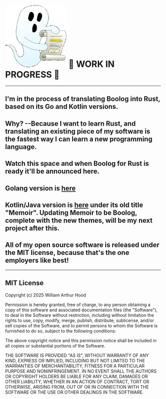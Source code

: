 # <img src="examples/boolog-logo-sm.gif"> 🚧 WORK IN PROGRESS 🚧
<hr>

## I'm in the process of translating Boolog into Rust, based on its Go and Kotlin versions.

## Why? --Because I want to learn Rust, and translating an existing piece of my software is the fastest way I can learn a new programming language.

## Watch this space and when Boolog for Rust is ready it'll be announced here.

## Golang version is [here](../boolog-go)

## Kotlin/Java version is [here](../Hoodland-Open-Source-Projects) under its old title "Memoir". Updating Memoir to be Boolog, complete with the new themes, will be my next project after this.

## All of my open source software is released under the MIT license, because that's the one employers like best!

---
## MIT License
Copyright (c) 2025 William Arthur Hood

Permission is hereby granted, free of charge, to any person obtaining a copy
of this software and associated documentation files (the "Software"), to deal
in the Software without restriction, including without limitation the rights to
use, copy, modify, merge, publish, distribute, sublicense, and/or sell copies
of the Software, and to permit persons to whom the Software is furnished
to do so, subject to the following conditions:

The above copyright notice and this permission notice shall be included
in all copies or substantial portions of the Software.

THE SOFTWARE IS PROVIDED "AS IS", WITHOUT WARRANTY OF ANY KIND,
EXPRESS OR IMPLIED, INCLUDING BUT NOT LIMITED TO THE WARRANTIES
OF MERCHANTABILITY, FITNESS FOR A PARTICULAR PURPOSE AND
NONINFRINGEMENT. IN NO EVENT SHALL THE AUTHORS OR COPYRIGHT
HOLDERS BE LIABLE FOR ANY CLAIM, DAMAGES OR OTHER LIABILITY,
WHETHER IN AN ACTION OF CONTRACT, TORT OR OTHERWISE, ARISING
FROM, OUT OF OR IN CONNECTION WITH THE SOFTWARE OR THE USE OR
OTHER DEALINGS IN THE SOFTWARE.
